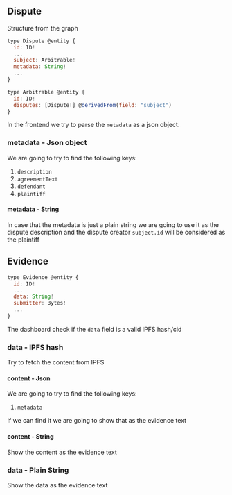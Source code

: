 
## Dispute

Structure from the graph

```javascript
type Dispute @entity {
  id: ID!
  ...
  subject: Arbitrable!
  metadata: String!
  ...
}
```

```javascript
type Arbitrable @entity {
  id: ID!
  disputes: [Dispute!] @derivedFrom(field: "subject")
}
```

In the frontend we try to parse the `metadata` as a json object.

### metadata - Json object

We are going to try to find the following keys:

1. `description`
2. `agreementText`
3. `defendant`
4. `plaintiff`

#### metadata - String

In case that the metadata is just a plain string we are going to use it as the dispute description and the dispute creator `subject.id` will be considered as the plaintiff


## Evidence

```javascript
type Evidence @entity {
  id: ID!
  ...
  data: String!
  submitter: Bytes!
  ...
}
```

The dashboard check if the `data` field is a valid IPFS hash/cid

### data - IPFS hash

Try to fetch the content from IPFS

#### content - Json

We are going to try to find the following keys:

1. `metadata`

If we can find it we are going to show that as the evidence text

#### content - String

Show the content as the evidence text

### data - Plain String

Show the data as the evidence text


